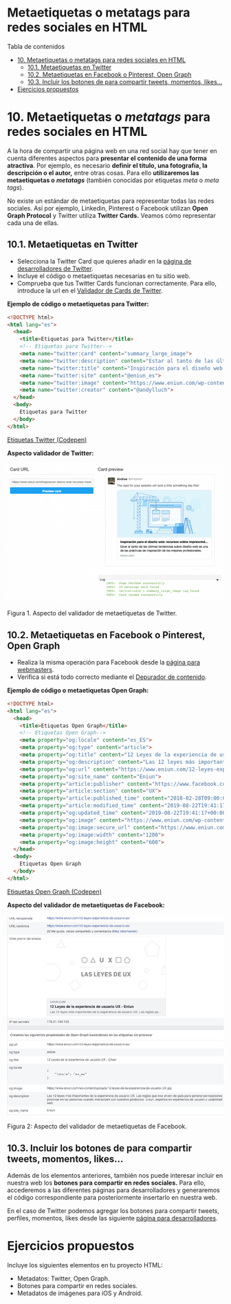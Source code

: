 # **Metaetiquetas o metatags para redes sociales en HTML**

Tabla de contenidos

-   [10. Metaetiquetas o metatags para redes sociales en HTML](#10-Metaetiquetas-o-metatags-para-redes-sociales-en-HTML)
    -   [10.1. Metaetiquetas en Twitter](#101-Metaetiquetas-en-Twitter)
    -   [10.2. Metaetiquetas en Facebook o Pinterest, Open Graph](#102-Metaetiquetas-en-Facebook-o-Pinterest-Open-Graph)
    -   [10.3. Incluir los botones de para compartir tweets, momentos, likes...](#103-Incluir-los-botones-de-para-compartir-tweets-momentos-likes8230)
-   [Ejercicios propuestos](#Ejercicios-propuestos)

# 10. Metaetiquetas o *metatags* para redes sociales en HTML

A la hora de compartir una página web en una red social hay que tener en cuenta diferentes aspectos para **presentar el contenido de una forma atractiva**. Por ejemplo, es necesario **definir el título, una fotografía, la descripción o el autor,** entre otras cosas. Para ello **utilizaremos las metaetiquetas o** ***metatags*** (también conocidas por etiquetas *meta* o *meta tags*).

No existe un estándar de metaetiquetas para representar todas las redes sociales. Así por ejemplo, Linkedin, Pinterest o Facebook utilizan **Open Graph Protocol** y Twitter utiliza **Twitter Cards.** Veamos cómo representar cada una de ellas.

## 10.1. Metaetiquetas en Twitter

-   Selecciona la Twitter Card que quieres añadir en la [página de desarrolladores de Twitter](https://developer.twitter.com/en/docs/tweets/optimize-with-cards/guides/getting-started).
-   Incluye el código o metaetiquetas necesarias en tu sitio web.
-   Comprueba que tus Twitter Cards funcionan correctamente. Para ello, introduce la url en el [Validador de Cards de Twitter](https://cards-dev.twitter.com/validator).

**Ejemplo de código o metaetiquetas para Twitter:**
```html
<!DOCTYPE html>
<html lang="es">  
  <head>    
    <title>Etiquetas para Twitter</title>  
    <!-- Etiquetas para Twitter-->
    <meta name="twitter:card" content="summary_large_image">
    <meta name="twitter:description" content="Estar al tanto de las últimas tendencias sobre diseño web es una de las prácticas de inspiración de los mejores profesionales.">
    <meta name="twitter:title" content="Inspiración para el diseño web: recursos online imprescindibles">
    <meta name="twitter:site" content="@eniun_es">
    <meta name="twitter:image" content="https://www.eniun.com/wp-content/uploads/PostUx1.png">
    <meta name="twitter:creator" content="@andylluch">
  </head>  
  <body>    
    Etiquetas para Twitter
  </body>  
</html>
```

[Etiquetas Twitter (Codepen)](https://codepen.io/sergio-rey-personal/pen/rNxMPKw)

**Aspecto validador de Twitter:**

![Validador Twitter](img/validador-metatags-twitter.png)

Figura 1. Aspecto del validador de metaetiquetas de Twitter.

## 10.2. Metaetiquetas en Facebook o Pinterest, Open Graph

-   Realiza la misma operación para Facebook desde la [página para webmasters](https://developers.facebook.com/docs/sharing/webmasters/).
-   Verifica si está todo correcto mediante el [Depurador de contenido](https://developers.facebook.com/tools/debug/sharing/).

**Ejemplo de código o metaetiquetas Open Graph:**

```html
<!DOCTYPE html>
<html lang="es">  
  <head>    
    <title>Etiquetas Open Graph</title>  
    <!-- Etiquetas Open Graph-->
    <meta property="og:locale" content="es_ES">
    <meta property="og:type" content="article">
    <meta property="og:title" content="12 Leyes de la experiencia de usuario UX - Eniun">
    <meta property="og:description" content="Las 12 leyes más importantes de la experiencia de usuario UX. Las reglas que nos sirven de guía para generar percepciones positivas en las personas cuando interactúen con nuestros productos. Eniun, expertos en experiencia de usuario y usabilidad web.">
    <meta property="og:url" content="https://www.eniun.com/12-leyes-experiencia-de-usuario-ux/">
    <meta property="og:site_name" content="Eniun">
    <meta property="article:publisher" content="https://www.facebook.com/eniun.es">
    <meta property="article:section" content="UX">
    <meta property="article:published_time" content="2018-02-28T09:00:04+00:00">
    <meta property="article:modified_time" content="2019-08-22T19:41:17+00:00">
    <meta property="og:updated_time" content="2019-08-22T19:41:17+00:00">
    <meta property="og:image" content="https://www.eniun.com/wp-content/uploads/12-leyes-de-la-experiencia-de-usuario-UX.jpg">
    <meta property="og:image:secure_url" content="https://www.eniun.com/wp-content/uploads/12-leyes-de-la-experiencia-de-usuario-UX.jpg">
    <meta property="og:image:width" content="1200">
    <meta property="og:image:height" content="600">
  </head>  
  <body>    
    Etiquetas Open Graph
  </body>  
</html>
```

[Etiquetas Open Graph (Codepen)](https://codepen.io/sergio-rey-personal/pen/wvMzNEv)

**Aspecto del validador de metaetiquetas de Facebook:**

![validador facebook](img/validador-metaetiquetas-html-facebook.png)

Figura 2: Aspecto del validador de metaetiquetas de Facebook.

## 10.3. Incluir los botones de para compartir tweets, momentos, likes...

Además de los elementos anteriores, también nos puede interesar incluir en nuestra web los **botones para compartir en redes sociales.** Para ello, accederemos a las diferentes páginas para desarrolladores y generaremos el código correspondiente para posteriormente insertarlo en nuestra web.

En el caso de Twitter podemos agregar los botones para compartir tweets, perfiles, momentos, likes desde las siguiente [página para desarrolladores](https://help.twitter.com/es/using-twitter/twitter-buttons).

# Ejercicios propuestos

Incluye los siguientes elementos en tu proyecto HTML:

-   Metadatos: Twitter, Open Graph.
-   Botones para compartir en redes sociales.
-   Metadatos de imágenes para iOS y Android.